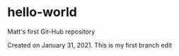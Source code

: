 # hello-world
Matt's first Git-Hub repository

Created on January 31, 2021.  This is my first branch edit
